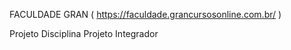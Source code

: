 FACULDADE GRAN ( https://faculdade.grancursosonline.com.br/ )

Projeto Disciplina Projeto Integrador
